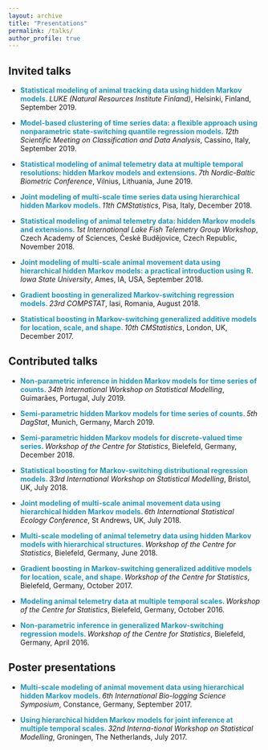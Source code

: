 ```yaml
---
layout: archive
title: "Presentations"
permalink: /talks/
author_profile: true
---
```


Invited talks
------

- <span style="color: #1f96be;"><b> Statistical modeling of animal tracking data using hidden Markov models. </b></span>
*LUKE (Natural Resources Institute Finland)*, Helsinki, Finland, September 2019.

- <span style="color: #1f96be;"><b> Model-based clustering of time series data: a flexible approach using nonparametric state-switching quantile regression models. </b></span>
*12th Scientific Meeting on Classification and Data Analysis*, Cassino, Italy, September 2019.

- <span style="color: #1f96be;"><b> Statistical modeling of animal telemetry data at multiple temporal resolutions: hidden Markov models and extensions. </b></span>
*7th Nordic-Baltic Biometric Conference*, Vilnius, Lithuania, June 2019.

- <span style="color: #1f96be;"><b> Joint modeling of multi-scale time series data using hierarchical hidden Markov models. </b></span>
*11th CMStatistics*, Pisa, Italy, December 2018.

- <span style="color: #1f96be;"><b> Statistical modeling of animal telemetry data: hidden Markov models and extensions. </b></span>
*1st International Lake Fish Telemetry Group Workshop*, Czech Academy of Sciences, České Budějovice, Czech Republic, November 2018.

- <span style="color: #1f96be;"><b> Joint modeling of multi-scale animal movement data using hierarchical hidden Markov models: a practical introduction using R. </b></span>
*Iowa State University*, Ames, IA, USA, September 2018.

- <span style="color: #1f96be;"><b> Gradient boosting in generalized Markov-switching regression models. </b></span>
*23rd COMPSTAT*, Iasi, Romania, August 2018.

- <span style="color: #1f96be;"><b> Statistical boosting in Markov-switching generalized additive models for location, scale, and shape. </b></span>
*10th CMStatistics*, London, UK, December 2017.

Contributed talks
------

- <span style="color: #1f96be;"><b> Non-parametric inference in hidden Markov models for time series of counts. </b></span>
*34th International Workshop on Statistical Modelling*, Guimarães, Portugal, July 2019.

-	<span style="color: #1f96be;"><b> Semi-parametric hidden Markov models for time series of counts. </b></span>
*5th DagStat*, Munich, Germany, March 2019.

-	<span style="color: #1f96be;"><b> Semi-parametric hidden Markov models for discrete-valued time series. </b></span>
*Workshop of the Centre for Statistics*, Bielefeld, Germany, December 2018.

-	<span style="color: #1f96be;"><b> Statistical boosting for Markov-switching distributional regression models. </b></span>
*33rd International Workshop on Statistical Modelling*, Bristol, UK, July 2018.

-	<span style="color: #1f96be;"><b> Joint modeling of multi-scale animal movement data using hierarchical hidden Markov models. </b></span>
*6th International Statistical Ecology Conference*, St Andrews, UK, July 2018.

-	<span style="color: #1f96be;"><b> Multi-scale modeling of animal telemetry data using hidden Markov models with hierarchical structures. </b></span>
*Workshop of the Centre for Statistics*, Bielefeld, Germany, June 2018.

-	<span style="color: #1f96be;"><b> Gradient boosting in Markov-switching generalized additive models for location, scale, and shape. </b></span>
*Workshop of the Centre for Statistics*, Bielefeld, Germany, October 2017.

-	<span style="color: #1f96be;"><b> Modeling animal telemetry data at multiple temporal scales. </b></span>
*Workshop of the Centre for Statistics*, Bielefeld, Germany, October 2016.

-	<span style="color: #1f96be;"><b> Non-parametric inference in generalized Markov-switching regression models. </b></span>
*Workshop of the Centre for Statistics*, Bielefeld, Germany, April 2016.

Poster presentations
------

-	<span style="color: #1f96be;"><b> Multi-scale modeling of animal movement data using hierarchical hidden Markov models. </b></span>
*6th International Bio-logging Science Symposium*, Constance, Germany, September 2017.

-	<span style="color: #1f96be;"><b> Using hierarchical hidden Markov models for joint inference at multiple temporal scales. </b></span>
*32nd Interna-tional Workshop on Statistical Modelling*, Groningen, The Netherlands, July 2017.
